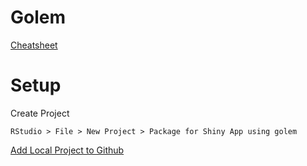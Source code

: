 # Golem

[Cheatsheet](https://thinkr.fr/golem_cheatsheet_V0.1.pdf)

# Setup

Create Project

    RStudio > File > New Project > Package for Shiny App using golem

[Add Local Project to Github](../de/git.md#addlocalprojecttogithub)

